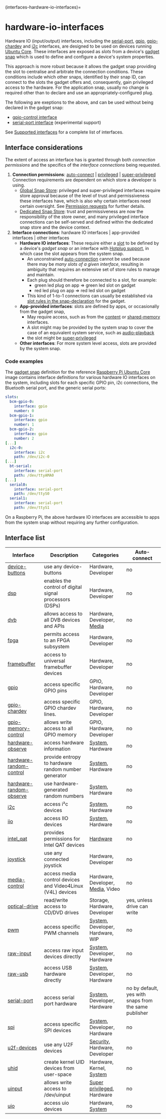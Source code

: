 (interfaces-hardware-io-interfaces)=
# hardware-io-interfaces

Hardware IO (input/output) interfaces, including the [serial-port](/interfaces/serial-port-interface), [gpio](/interfaces/gpio-interface), [gpio-chardev](/interfaces/gpio-chardev) and [i2c](/interfaces/i2c-interface) interfaces, are designed to be used on devices running [Ubuntu Core](/t/glossary/14612#heading--ubuntu-core). These interfaces are exposed as _slots_ from a device's [gadget snap](/) which is used to define and configure a device's system properties.

This approach is more robust because it allows the gadget snap providing the slot to centralise and arbitrate the connection conditions. These conditions include which other snaps, identified by their snap ID, can connect to the slots the gadget offers and, consequently, gain privileged access to the hardware.  For the application snap, usually no change is required other than to declare and use an appropriately-configured plug.


The following are exeptions to the above, and can be used without being declared in the gadget snap:
- [gpio-control interface](/interfaces/gpio-control-interface)
- [serial-port interface](/interfaces/serial-port-interface) (experimental support)

See [Supported interfaces](/interfaces/index) for a complete list of interfaces.

## Interface considerations

The extent of access an interface has is granted through both _connection permissions_ and the specifics of the _interface connections_ being requested.

1. **Connection permissions**: [auto-connect](/) | [privileged](/) | [super-privileged](/)
   </br>Connection requirements are dependent on which store a developer is using.
     - [Global Snap Store](https://forum.snapcraft.io/t/glossary/14612#heading--snap-store): privileged and super-privileged interfaces require store approval because of the level of trust and permissiveness these interfaces have, which is also why certain interfaces need certain oversight. See [Permission requests](/interfaces/permission-requests) for further details.
    * [Dedicated Snap Store](/t/glossary/14612#heading--dedicated): trust and permissiveness are now  the responsibility of the store owner, and many privileged interface connections can be self-served and defined within the dedicated snap store and the device context.
1. **Interface connections**: hardware IO interfaces | app-provided interfaces | other interfaces
    * **Hardware IO interfaces**: These require either a [slot](/t/interface-management/6154#heading--slots-plugs) to be defined by a device's _gadget snap_ or an interface with [Hotplug support](/interfaces/hotplug-support), in which case the slot appears from the system snap.
      * An unconstrained [auto-connection](/t/the-interface-auto-connection-mechanism/20179#heading--autoconnect) cannot be used because there may be _many slots of a given interface_, resulting in ambiguity that requires  an extensive set of store rules to manage and maintain.
      * Each plug should therefore be connected to a slot, for example:
        * green led plug on app => green led slot on gadget
        * red led plug on app => red led slot on gadget
      - This kind of 1-to-1 connections can usually be established via [slot rules in the snap-declaration](/) for the gadget.
    * **App-provided interfaces**: slots are defined by apps, or occasionally from the gadget snap, 
      * May require access, such as from the [content](/interfaces/content-interface) or [shared-memory](/interfaces/shared-memory-interface) interfaces.
      * A slot might may be provided by the system snap to cover the case of an equivalent system service, such as [audio-playback](/interfaces/audio-playback-interface)
      * the slot might be [super-privileged](/)
    * **Other interfaces**: For more system level access, slots are provided by the system snap.

<h3 id='heading--code-examples'>Code examples</h3>

The [gadget snap](https://github.com/snapcore/pi-gadget/tree/20-arm64) definition for the reference [Raspberry Pi Ubuntu Core](https://ubuntu.com/core/docs/install-raspberry-pi) image contains interface definitions for various hardware IO interfaces on the system, including slots for each specific GPIO pin, i2c connections, the Bluetooth serial port, and the generic serial ports:

```yaml
slots:
  bcm-gpio-0:
    interface: gpio
    number: 0
  bcm-gpio-1:
    interface: gpio
    number: 1
  bcm-gpio-2:
    interface: gpio
    number: 2
[...]
  i2c-0:
    interface: i2c
    path: /dev/i2c-0
[...]
  bt-serial:
    interface: serial-port
    path: /dev/ttyAMA0
[...]
  serial0:
    interface: serial-port
    path: /dev/ttyS0
  serial1:
    interface: serial-port
    path: /dev/ttyS1
```

On a Raspberry Pi, the above hardware IO interfaces are accessible to apps from the system snap without requiring any further configuration.

## Interface list

| Interface | Description | Categories | Auto-connect |
|---|----|---|---|
| [device-buttons](/interfaces/device-buttons-interface) | use any device-buttons | Hardware, Developer | no |
| [dsp](/interfaces/dsp-interface) | enables the control of digital signal processors (DSPs) | Hardware, Developer | no |
| [dvb](/interfaces/dvb-interface) | allows access to all DVB devices and APIs | Hardware, Developer, [Media](/) | no |
| [fpga](/interfaces/fpga-interface) | permits access to an FPGA subsystem | Hardware, Developer | no |
| [framebuffer](/interfaces/framebuffer-interface) | access to universal framebuffer devices | Hardware, Developer | no |
| [gpio](/interfaces/gpio-interface) | access specific GPIO pins | GPIO, Hardware, Developer | no |
| [gpio-chardev](/interfaces/gpio-chardev) | access specific GPIO chardev lines. | GPIO, Hardware, Developer | no |
| [gpio-memory-control](/interfaces/gpio-memory-control-interface) | allows write access to all GPIO memory | GPIO, Hardware, Developer | no |
| [hardware-observe](/interfaces/hardware-observe-interface) | access hardware information | [System](/), Hardware | no |
| [hardware-random-control](/interfaces/hardware-random-control-interface) | provide entropy to hardware random number generator | [System](/), Hardware | no |
| [hardware-random-observe](/interfaces/hardware-random-observe-interface) | use hardware-generated random numbers | [System](/), Hardware | no |
| [i2c](/interfaces/i2c-interface) | access i²c devices | [System](/), Hardware | no |
| [iio](/interfaces/iio-interface) | access IIO devices | [System](/), Hardware | no |
| [intel_qat](/interfaces/intel-qat) | provides permissions for Intel QAT devices | [Hardware](/interfaces/hardware-io-interfaces) | no  |
| [joystick](/interfaces/joystick-interface) | use any connected joystick | Hardware, Developer | no |
| [media-control](/t/the-media-control-interface/26504/) | access media control devices and Video4Linux (V4L) devices | Hardware, Developer, [Media](/), Video | no |
| [optical-drive](/interfaces/optical-drive-interface) | read/write access to CD/DVD drives | Storage, Hardware, Developer | yes, unless drive can write |
| [pwm](/interfaces/pwm-interface) | access specific PWM channels | [System](/), Developer, Hardware, WIP | no |
| [raw-input](/interfaces/raw-input-interface) | access raw input devices directly | [System](/), Developer, Hardware | no |
| [raw-usb](/interfaces/raw-usb-interface) | access USB hardware directly | [System](/), Developer, Hardware | no |
| [serial-port](/interfaces/serial-port-interface) | access serial port hardware | [System](/), Developer, Hardware | no by default, yes with snaps from the same publisher |
| [spi](/interfaces/spi-interface) | access specific SPI devices | [System](/), Developer, Hardware | no |
| [u2f-devices](/t/the-u2f-devices-interface/9722/) | use any U2F devices | [Security](/), Hardware, Developer | no |
| [uhid](/interfaces/uhid-interface) | create kernel UID devices from user-space | Hardware, Kernel, [System](/) | no |
| [uinput](/interfaces/uinput-interface) | allows write access to /dev/uinput | [Super privileged](/), Hardware | no |
| [uio](/interfaces/uio-interface) | access uio devices | Hardware, [System](/) | no |

